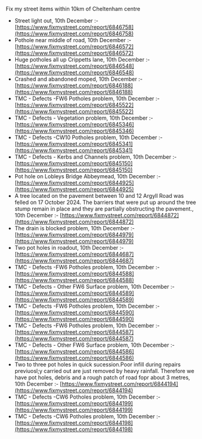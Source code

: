 Fix my street items within 10km of Cheltenham centre

<!-- fix_marker starts -->

- Street light out, 10th December :- [https://www.fixmystreet.com/report/6846758](https://www.fixmystreet.com/report/6846758)
- Pothole near middle of road, 10th December :- [https://www.fixmystreet.com/report/6846572](https://www.fixmystreet.com/report/6846572)
- Huge potholes all up Crippetts lane, 10th December :- [https://www.fixmystreet.com/report/6846548](https://www.fixmystreet.com/report/6846548)
- Crashed and abandoned moped, 10th December :- [https://www.fixmystreet.com/report/6846188](https://www.fixmystreet.com/report/6846188)
- TMC - Defects -FW6 Potholes problem, 10th December :- [https://www.fixmystreet.com/report/6845522](https://www.fixmystreet.com/report/6845522)
- TMC - Defects - Vegetation problem, 10th December :- [https://www.fixmystreet.com/report/6845346](https://www.fixmystreet.com/report/6845346)
- TMC - Defects -CW10 Potholes problem, 10th December :- [https://www.fixmystreet.com/report/6845341](https://www.fixmystreet.com/report/6845341)
- TMC - Defects - Kerbs and Channels problem, 10th December :- [https://www.fixmystreet.com/report/6845150](https://www.fixmystreet.com/report/6845150)
- Pot hole on Lobleys Bridge Abbeymead, 10th December :- [https://www.fixmystreet.com/report/6844925](https://www.fixmystreet.com/report/6844925)
- A tree located on the pavement between 10 and 12 Argyll Road was felled on 17 October 2024. The barriers that were put up around the tree stump remain in place and they are partially obstructing the pavement., 10th December :- [https://www.fixmystreet.com/report/6844872](https://www.fixmystreet.com/report/6844872)
- The drain is blocked problem, 10th December :- [https://www.fixmystreet.com/report/6844979](https://www.fixmystreet.com/report/6844979)
- Two pot holes in roadout, 10th December :- [https://www.fixmystreet.com/report/6844687](https://www.fixmystreet.com/report/6844687)
- TMC - Defects -FW6 Potholes problem, 10th December :- [https://www.fixmystreet.com/report/6844588](https://www.fixmystreet.com/report/6844588)
- TMC - Defects - Other FW6  Surface problem, 10th December :- [https://www.fixmystreet.com/report/6844589](https://www.fixmystreet.com/report/6844589)
- TMC - Defects -FW6 Potholes problem, 10th December :- [https://www.fixmystreet.com/report/6844590](https://www.fixmystreet.com/report/6844590)
- TMC - Defects -FW6 Potholes problem, 10th December :- [https://www.fixmystreet.com/report/6844587](https://www.fixmystreet.com/report/6844587)
- TMC - Defects - Other FW6  Surface problem, 10th December :- [https://www.fixmystreet.com/report/6844586](https://www.fixmystreet.com/report/6844586)
- Two to three pot holes in quick sucession.Poor infill during repairs previuosl;y carried out are just removed by heavy rainfall. Therefore we have pot holes, debris and a rough patch of road fopr about 3 metres, 10th December :- [https://www.fixmystreet.com/report/6844194](https://www.fixmystreet.com/report/6844194)
- TMC - Defects -CW6 Potholes  problem, 10th December :- [https://www.fixmystreet.com/report/6844199](https://www.fixmystreet.com/report/6844199)
- TMC - Defects -CW6 Potholes  problem, 10th December :- [https://www.fixmystreet.com/report/6844198](https://www.fixmystreet.com/report/6844198)

<!-- fix_marker ends -->
